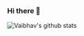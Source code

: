 ### Hi there 👋

![Vaibhav's github stats](https://github-readme-stats.vercel.app/api?username=vaibhavsinghal87&show_icons=true&theme=dracula&hide=["stars"])

<!--
**vaibhavsinghal87/vaibhavsinghal87** is a ✨ _special_ ✨ repository because its `README.md` (this file) appears on your GitHub profile.

Here are some ideas to get you started:

- 🔭 I’m currently working on ...
- 🌱 I’m currently learning ...
- 👯 I’m looking to collaborate on ...
- 🤔 I’m looking for help with ...
- 💬 Ask me about ...
- 📫 How to reach me: ...
- 😄 Pronouns: ...
- ⚡ Fun fact: ...
-->
